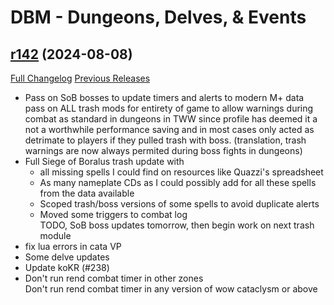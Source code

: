 # DBM - Dungeons, Delves, & Events

## [r142](https://github.com/DeadlyBossMods/DBM-Dungeons/tree/r142) (2024-08-08)
[Full Changelog](https://github.com/DeadlyBossMods/DBM-Dungeons/compare/r141...r142) [Previous Releases](https://github.com/DeadlyBossMods/DBM-Dungeons/releases)

- Pass on SoB bosses to update timers and alerts to modern M+ data  
    pass on ALL trash mods for entirety of game to allow warnings during combat as standard in dungeons in TWW since profile has deemed it a not a worthwhile performance saving and in most cases only acted as detrimate to players if they pulled trash with boss. (translation, trash warnings are now always permited during boss fights in dungeons)  
- Full Siege of Boralus trash update with  
     - all missing spells I could find on resources like Quazzi's spreadsheet  
     - As many nameplate CDs as I could possibly add for all these spells from the data available  
     - Scoped trash/boss versions of some spells to avoid duplicate alerts  
     - Moved some triggers to combat log  
    TODO, SoB boss updates tomorrow, then begin work on next trash module  
- fix lua errors in cata VP  
- Some delve updates  
- Update koKR (#238)  
- Don't run rend combat timer in other zones  
    Don't run rend combat timer in any version of wow cataclysm or above  
